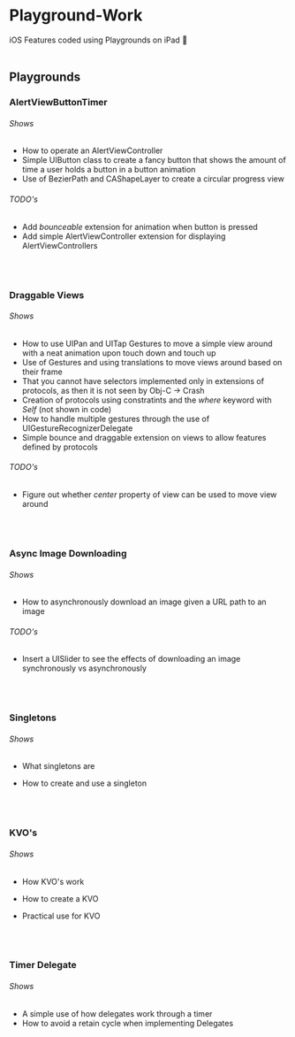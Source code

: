 # Playground-Work
iOS Features coded using Playgrounds on iPad :iphone:<br><br>

## Playgrounds

### AlertViewButtonTimer

  ###### Shows
   * How to operate an AlertViewController
   * Simple UIButton class to create a fancy button that shows the amount of time a user holds a button in a button animation
   * Use of BezierPath and CAShapeLayer to create a circular progress view
  
  ###### TODO's
   * Add _bounceable_ extension for animation when button is pressed
   * Add simple AlertViewController extension for displaying AlertViewControllers
  
  <br><br>
### Draggable Views

  ###### Shows
   * How to use UIPan and UITap Gestures to move a simple view around with a neat animation upon touch down and touch up
   * Use of Gestures and using translations to move views around based on their frame
   * That you cannot have selectors implemented only in extensions of protocols, as then it is not seen by Obj-C -> Crash
   * Creation of protocols using constratints and the _where_ keyword with _Self_ (not shown in code)
   * How to handle multiple gestures through the use of UIGestureRecognizerDelegate
   * Simple bounce and draggable extension on views to allow features defined by protocols
    
  ###### TODO's
   * Figure out whether _center_ property of view can be used to move view around


  <br><br>
### Async Image Downloading

  ###### Shows
   * How to asynchronously download an image given a URL path to an image
    
  ###### TODO's
   * Insert a UISlider to see the effects of downloading an image synchronously vs asynchronously
   
   
     <br><br>
### Singletons

  ###### Shows
   * What singletons are
   * How to create and use a singleton  
   
   
     <br><br>
### KVO's

  ###### Shows
   * How KVO's work
   * How to create a KVO
   * Practical use for KVO
   
   
     <br><br>
### Timer Delegate

  ###### Shows
   * A simple use of how delegates work through a timer
   * How to avoid a retain cycle when implementing Delegates
